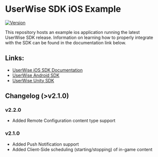 # UserWise SDK iOS Example

[![Version](https://img.shields.io/cocoapods/v/UserWise.svg?style=flat)](https://cocoapods.org/pods/UserWise)

This repository hosts an example ios application running the latest UserWise SDK release. Information on learning how to properly integrate with the SDK can be found in the documentation link below.

## Links:
- [UserWise iOS SDK Documentation](https://docs.userwise.io/#ios-sdk)
- [UserWise Android SDK](https://github.com/UserWise/userwise_android_example)
- [UserWise Unity SDK](https://github.com/UserWise/userwise_unity_example)

## Changelog (>v2.1.0)

### v2.2.0

- Added Remote Configuration content type support

### v2.1.0

- Added Push Notification support
- Added Client-Side scheduling (starting/stopping) of in-game content

